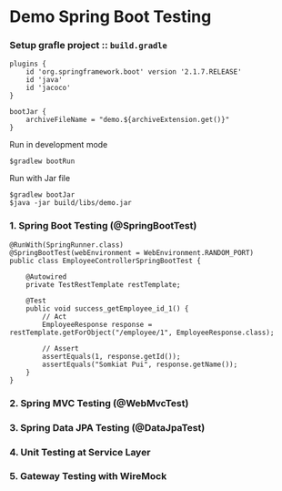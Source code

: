 # Demo Spring Boot Testing

### Setup grafle project :: `build.gradle`
```
plugins {
	id 'org.springframework.boot' version '2.1.7.RELEASE'
	id 'java'
	id 'jacoco'
}

bootJar {
	archiveFileName = "demo.${archiveExtension.get()}"
}
```

Run in development mode
```
$gradlew bootRun 
```

Run with Jar file
```
$gradlew bootJar
$java -jar build/libs/demo.jar 
```



### 1. Spring Boot Testing (@SpringBootTest)
```
@RunWith(SpringRunner.class)
@SpringBootTest(webEnvironment = WebEnvironment.RANDOM_PORT)
public class EmployeeControllerSpringBootTest {

    @Autowired
    private TestRestTemplate restTemplate;

    @Test
    public void success_getEmployee_id_1() {
        // Act
        EmployeeResponse response = restTemplate.getForObject("/employee/1", EmployeeResponse.class);

        // Assert
        assertEquals(1, response.getId());
        assertEquals("Somkiat Pui", response.getName());
    }
}
```

### 2. Spring MVC Testing (@WebMvcTest)

### 3. Spring Data JPA Testing (@DataJpaTest)

### 4. Unit Testing  at Service Layer

### 5. Gateway Testing with WireMock
